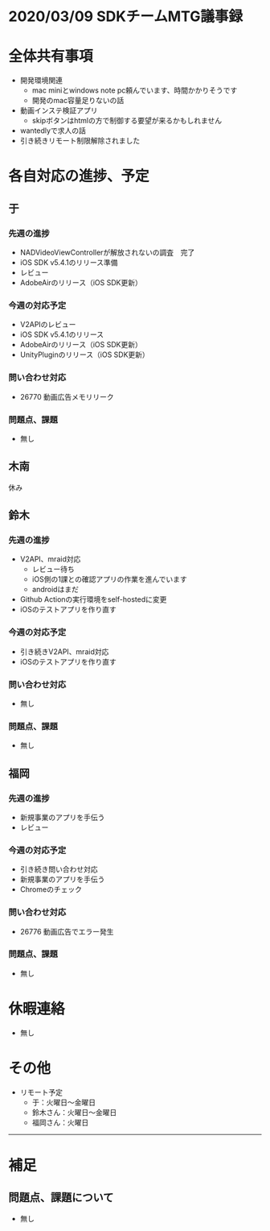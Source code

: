 # 2020/03/09 SDKチームMTG議事録

# 全体共有事項
- 開発環境関連
  - mac miniとwindows note pc頼んでいます、時間かかりそうです
  - 開発のmac容量足りないの話
- 動画インステ検証アプリ
  - skipボタンはhtmlの方で制御する要望が来るかもしれません
- wantedlyで求人の話
- 引き続きリモート制限解除されました

# 各自対応の進捗、予定
## 于
### 先週の進捗
- NADVideoViewControllerが解放されないの調査　完了
- iOS SDK v5.4.1のリリース準備
- レビュー
- AdobeAirのリリース（iOS SDK更新）

### 今週の対応予定
- V2APIのレビュー
- iOS SDK v5.4.1のリリース
- AdobeAirのリリース（iOS SDK更新）
- UnityPluginのリリース（iOS SDK更新）

### 問い合わせ対応
- 26770 動画広告メモリリーク

### 問題点、課題
- 無し

## 木南
休み

## 鈴木
### 先週の進捗
- V2API、mraid対応
  - レビュー待ち
  - iOS側の1課との確認アプリの作業を進んでいます
  - androidはまだ
- Github Actionの実行環境をself-hostedに変更
- iOSのテストアプリを作り直す

### 今週の対応予定
- 引き続きV2API、mraid対応
- iOSのテストアプリを作り直す

### 問い合わせ対応
- 無し

### 問題点、課題
- 無し

## 福岡
### 先週の進捗
- 新規事業のアプリを手伝う
- レビュー

### 今週の対応予定
- 引き続き問い合わせ対応
- 新規事業のアプリを手伝う
- Chromeのチェック

### 問い合わせ対応
- 26776 動画広告でエラー発生

### 問題点、課題
- 無し

# 休暇連絡
- 無し

# その他
- リモート予定
  - 于：火曜日〜金曜日
  - 鈴木さん：火曜日〜金曜日
  - 福岡さん：火曜日

----

# 補足
## 問題点、課題について
- 無し

